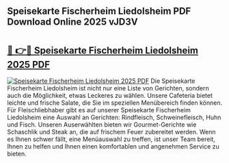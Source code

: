 ## Speisekarte Fischerheim Liedolsheim PDF Download Online 2025 vJD3V

# <h2><a href="http://gc8vos.nevu.top/?p=Speisekarte+Fischerheim+Liedolsheim">🔗 👉🔴 Speisekarte Fischerheim Liedolsheim 2025 PDF</a></h2>

[![Speisekarte Fischerheim Liedolsheim 2025 PDF](https://i.imgur.com/dBaPXMq.png)](http://gc8vos.nevu.top/?p=Speisekarte+Fischerheim+Liedolsheim)
Die Speisekarte Fischerheim Liedolsheim ist nicht nur eine Liste von Gerichten, sondern auch die Möglichkeit, etwas Leckeres zu wählen. Unsere Cafeteria bietet leichte und frische Salate, die Sie im speziellen Menübereich finden können. Für Fleischliebhaber gibt es auf unserer Speisekarte Fischerheim Liedolsheim eine Auswahl an Gerichten: Rindfleisch, Schweinefleisch, Huhn und Fisch. Unseren Auserwählten bieten wir Gourmet-Gerichte wie Schaschlik und Steak an, die auf frischem Feuer zubereitet werden. Wenn es Ihnen schwer fällt, eine Menüauswahl zu treffen, ist unser Team bereit, Ihnen zu helfen und Ihnen einen komfortablen und angenehmen Service zu bieten.
